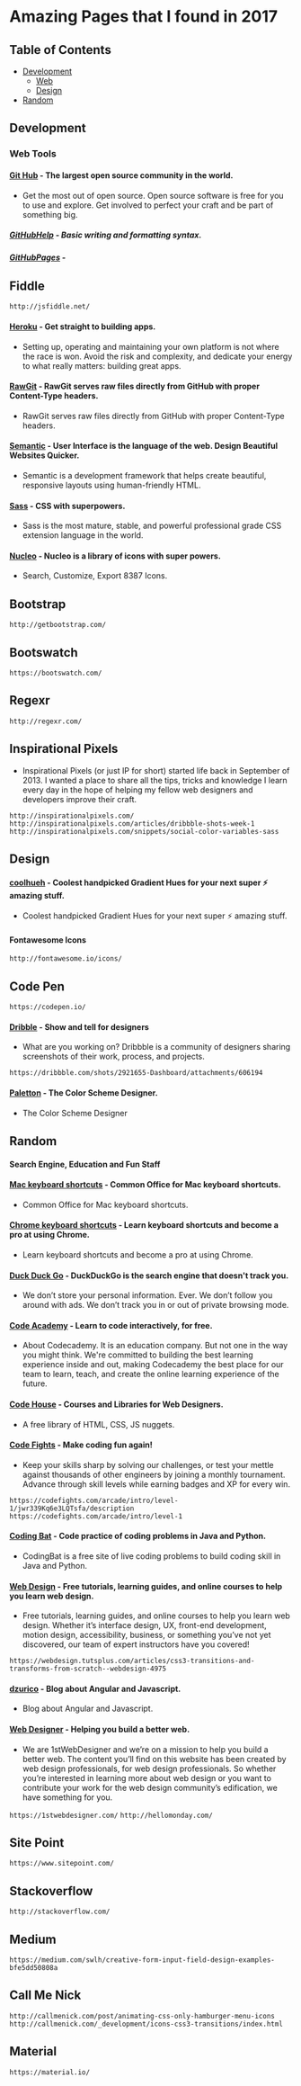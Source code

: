 # Amazing Pages that I found in 2017


## Table of Contents
   - [Development](#development)
   		- [Web](#web-tools)
   		- [Design](#design)
   - [Random](#random)


## Development

### Web Tools

#### [Git Hub](https://github.com/open-source) - The largest open source community in the world.
   - Get the most out of open source. Open source software is free for you to use and explore. Get involved to perfect your craft and be part of something big.

##### [GitHubHelp](https://help.github.com/articles/basic-writing-and-formatting-syntax/) - Basic writing and formatting syntax.

##### [GitHubPages](https://pages.github.com/) - 
   
## Fiddle

`http://jsfiddle.net/`

#### [Heroku](https://www.heroku.com/) - Get straight to building apps.
   - Setting up, operating and maintaining your own platform is not where the race is won. Avoid the risk and complexity, and dedicate your energy to what really matters: building great apps.

#### [RawGit](https://rawgit.com/) - RawGit serves raw files directly from GitHub with proper Content-Type headers.
   - RawGit serves raw files directly from GitHub with proper Content-Type headers.

#### [Semantic](https://semantic-ui.com/) - User Interface is the language of the web. Design Beautiful Websites Quicker.
   - Semantic is a development framework that helps create beautiful, responsive layouts using human-friendly HTML.

#### [Sass](http://www.sass-lang.com/) - CSS with superpowers.
   - Sass is the most mature, stable, and powerful professional grade CSS extension language in the world.

#### [Nucleo](https://nucleoapp.com/) - Nucleo is a library of icons with super powers.
   - Search, Customize, Export 8387 Icons.

## Bootstrap

`http://getbootstrap.com/`

## Bootswatch

`https://bootswatch.com/`

## Regexr

`http://regexr.com/`

## Inspirational Pixels

   - Inspirational Pixels (or just IP for short) started life back in September of 2013. I wanted a place to share all the tips, tricks and knowledge I learn every day in the hope of helping my fellow web designers and developers improve their craft.

`http://inspirationalpixels.com/`
`http://inspirationalpixels.com/articles/dribbble-shots-week-1`
`http://inspirationalpixels.com/snippets/social-color-variables-sass`

## Design

#### [coolhueh](ttps://webkul.github.io/coolhue/) - Coolest handpicked Gradient Hues for your next super ⚡ amazing stuff.
   - Coolest handpicked Gradient Hues for your next super ⚡ amazing stuff.

#### Fontawesome Icons

`http://fontawesome.io/icons/`

## Code Pen

`https://codepen.io/`

#### [Dribble](https://dribbble.com/) - Show and tell for designers
   - What are you working on? Dribbble is a community of designers sharing screenshots of their work, process, and projects.

`https://dribbble.com/shots/2921655-Dashboard/attachments/606194`

#### [Paletton](http://paletton.com/) - The Color Scheme Designer.
   - The Color Scheme Designer

## Random
#### Search Engine, Education and Fun Staff

#### [Mac keyboard shortcuts](https://support.office.com/en-us/article/Common-Office-for-Mac-keyboard-shortcuts-307f469a-1a05-4263-9b55-49df19a8b8ff) - Common Office for Mac keyboard shortcuts.
   - Common Office for Mac keyboard shortcuts.

#### [Chrome keyboard shortcuts](https://support.google.com/chrome/answer/157179?hl=en) - Learn keyboard shortcuts and become a pro at using Chrome.
   - Learn keyboard shortcuts and become a pro at using Chrome.

#### [Duck Duck Go](https://duckduckgo.com/) - DuckDuckGo is the search engine that doesn't track you.
   - We don’t store your personal information. Ever. We don’t follow you around with ads. We don’t track you in or out of private browsing mode.

#### [Code Academy](https://www.codecademy.com/) - Learn to code interactively, for free.
   - About Codecademy. It is an education company. But not one in the way you might think. We're committed to building the best learning experience inside and out, making Codecademy the best place for our team to learn, teach, and create the online learning experience of the future.

#### [Code House](https://codyhouse.co/) - Courses and Libraries for Web Designers.
   - A free library of HTML, CSS, JS nuggets.

#### [Code Fights](https://codefights.com/) - Make coding fun again!
   - Keep your skills sharp by solving our challenges, or test your mettle against thousands of other engineers by joining a monthly tournament. Advance through skill levels while earning badges and XP for every win.

`https://codefights.com/arcade/intro/level-1/jwr339Kq6e3LQTsfa/description`
`https://codefights.com/arcade/intro/level-1`

#### [Coding Bat](http://codingbat.com/) - Code practice of coding problems in Java and Python.
   - CodingBat is a free site of live coding problems to build coding skill in Java and Python.

#### [Web Design](https://webdesign.tutsplus.com/) - Free tutorials, learning guides, and online courses to help you learn web design.
   - Free tutorials, learning guides, and online courses to help you learn web design. Whether it’s interface design, UX, front-end development, motion design, accessibility, business, or something you’ve not yet discovered, our team of expert instructors have you covered!

`https://webdesign.tutsplus.com/articles/css3-transitions-and-transforms-from-scratch--webdesign-4975`

#### [dzurico](http://www.dzurico.com/) - Blog about Angular and Javascript.
   - Blog about Angular and Javascript.

#### [Web Designer](https://1stwebdesigner.com/) - Helping you build a better web.
   - We are 1stWebDesigner and we’re on a mission to help you build a better web. The content you’ll find on this website has been created by web design professionals, for web design professionals. So whether you’re interested in learning more about web design or you want to contribute your work for the web design community’s edification, we have something for you.

`https://1stwebdesigner.com/`
`http://hellomonday.com/`

## Site Point

`https://www.sitepoint.com/`

## Stackoverflow

`http://stackoverflow.com/`

## Medium

`https://medium.com/swlh/creative-form-input-field-design-examples-bfe5dd50808a`

## Call Me Nick

`http://callmenick.com/post/animating-css-only-hamburger-menu-icons`
`http://callmenick.com/_development/icons-css3-transitions/index.html`



## Material

`https://material.io/`



